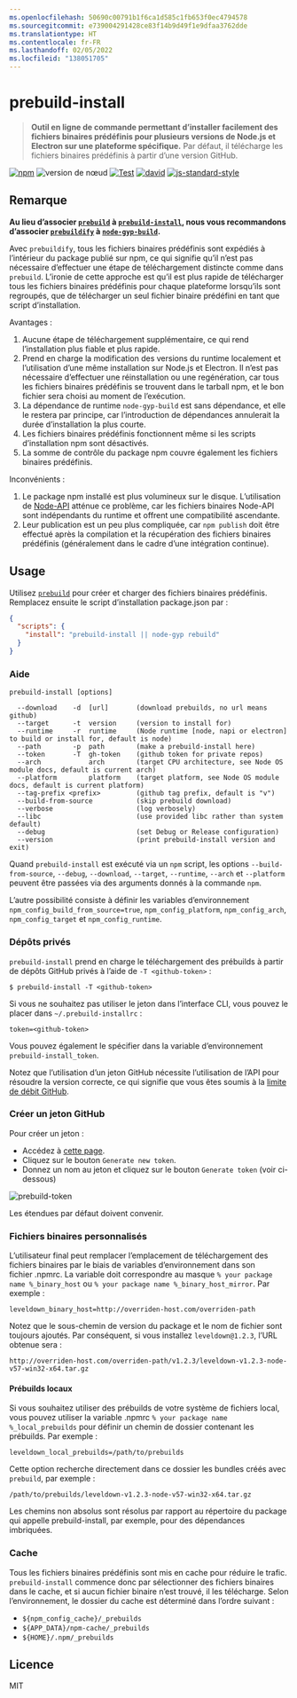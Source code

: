 ```yaml
---
ms.openlocfilehash: 50690c00791b1f6ca1d585c1fb653f0ec4794578
ms.sourcegitcommit: e739004291428ce83f14b9d49f1e9dfaa3762dde
ms.translationtype: HT
ms.contentlocale: fr-FR
ms.lasthandoff: 02/05/2022
ms.locfileid: "138051705"
---
```

# <a name="prebuild-install"></a>prebuild-install

> **Outil en ligne de commande permettant d’installer facilement des fichiers binaires prédéfinis pour plusieurs versions de Node.js et Electron sur une plateforme spécifique.**
> Par défaut, il télécharge les fichiers binaires prédéfinis à partir d’une version GitHub.

[![npm](https://img.shields.io/npm/v/prebuild-install.svg)](https://www.npmjs.com/package/prebuild-install)
![version de nœud](https://img.shields.io/node/v/prebuild-install.svg)
[![Test](https://github.com/prebuild/prebuild-install/actions/workflows/test.yml/badge.svg)](https://github.com/prebuild/prebuild-install/actions/workflows/test.yml)
[![david](https://david-dm.org/prebuild/prebuild-install.svg)](https://david-dm.org/prebuild/prebuild-install)
[![js-standard-style](https://img.shields.io/badge/code%20style-standard-brightgreen.svg)](http://standardjs.com/)

## <a name="note"></a>Remarque

**Au lieu d’associer [`prebuild`](https://github.com/prebuild/prebuild) à [`prebuild-install`](https://github.com/prebuild/prebuild-install), nous vous recommandons d’associer [`prebuildify`](https://github.com/prebuild/prebuildify) à [`node-gyp-build`](https://github.com/prebuild/node-gyp-build).**

Avec `prebuildify`, tous les fichiers binaires prédéfinis sont expédiés à l’intérieur du package publié sur npm, ce qui signifie qu’il n’est pas nécessaire d’effectuer une étape de téléchargement distincte comme dans `prebuild`. L’ironie de cette approche est qu’il est plus rapide de télécharger tous les fichiers binaires prédéfinis pour chaque plateforme lorsqu’ils sont regroupés, que de télécharger un seul fichier binaire prédéfini en tant que script d’installation.

Avantages :

1. Aucune étape de téléchargement supplémentaire, ce qui rend l’installation plus fiable et plus rapide.
2. Prend en charge la modification des versions du runtime localement et l’utilisation d’une même installation sur Node.js et Electron. Il n’est pas nécessaire d’effectuer une réinstallation ou une regénération, car tous les fichiers binaires prédéfinis se trouvent dans le tarball npm, et le bon fichier sera choisi au moment de l’exécution.
3. La dépendance de runtime `node-gyp-build` est sans dépendance, et elle le restera par principe, car l’introduction de dépendances annulerait la durée d’installation la plus courte.
4. Les fichiers binaires prédéfinis fonctionnent même si les scripts d’installation npm sont désactivés.
5. La somme de contrôle du package npm couvre également les fichiers binaires prédéfinis.

Inconvénients :

1. Le package npm installé est plus volumineux sur le disque. L’utilisation de [Node-API](https://nodejs.org/api/n-api.html) atténue ce problème, car les fichiers binaires Node-API sont indépendants du runtime et offrent une compatibilité ascendante.
2. Leur publication est un peu plus compliquée, car `npm publish` doit être effectué après la compilation et la récupération des fichiers binaires prédéfinis (généralement dans le cadre d’une intégration continue).

## <a name="usage"></a>Usage

Utilisez [`prebuild`](https://github.com/prebuild/prebuild) pour créer et charger des fichiers binaires prédéfinis. Remplacez ensuite le script d’installation package.json par :

```json
{
  "scripts": {
    "install": "prebuild-install || node-gyp rebuild"
  }
}
```

### <a name="help"></a>Aide

```
prebuild-install [options]

  --download    -d  [url]       (download prebuilds, no url means github)
  --target      -t  version     (version to install for)
  --runtime     -r  runtime     (Node runtime [node, napi or electron] to build or install for, default is node)
  --path        -p  path        (make a prebuild-install here)
  --token       -T  gh-token    (github token for private repos)
  --arch            arch        (target CPU architecture, see Node OS module docs, default is current arch)
  --platform        platform    (target platform, see Node OS module docs, default is current platform)
  --tag-prefix <prefix>         (github tag prefix, default is "v")
  --build-from-source           (skip prebuild download)
  --verbose                     (log verbosely)
  --libc                        (use provided libc rather than system default)
  --debug                       (set Debug or Release configuration)
  --version                     (print prebuild-install version and exit)
```

Quand `prebuild-install` est exécuté via un `npm` script, les options `--build-from-source`, `--debug`, `--download`, `--target`, `--runtime`, `--arch` et `--platform` peuvent être passées via des arguments donnés à la commande `npm`.

L’autre possibilité consiste à définir les variables d’environnement `npm_config_build_from_source=true`, `npm_config_platform`, `npm_config_arch`, `npm_config_target` et `npm_config_runtime`.

### <a name="private-repositories"></a>Dépôts privés

`prebuild-install` prend en charge le téléchargement des prébuilds à partir de dépôts GitHub privés à l’aide de `-T <github-token>` :

```
$ prebuild-install -T <github-token>
```

Si vous ne souhaitez pas utiliser le jeton dans l’interface CLI, vous pouvez le placer dans `~/.prebuild-installrc` :

```
token=<github-token>
```

Vous pouvez également le spécifier dans la variable d’environnement `prebuild-install_token`.

Notez que l’utilisation d’un jeton GitHub nécessite l’utilisation de l’API pour résoudre la version correcte, ce qui signifie que vous êtes soumis à la [limite de débit GitHub](https://developer.github.com/v3/rate_limit/).

### <a name="create-github-token"></a>Créer un jeton GitHub

Pour créer un jeton :

- Accédez à [cette page](https://github.com/settings/tokens).
- Cliquez sur le bouton `Generate new token`.
- Donnez un nom au jeton et cliquez sur le bouton `Generate token` (voir ci-dessous)

![prebuild-token](https://cloud.githubusercontent.com/assets/13285808/20844584/d0b85268-b8c0-11e6-8b08-2b19522165a9.png)

Les étendues par défaut doivent convenir.

### <a name="custom-binaries"></a>Fichiers binaires personnalisés

L’utilisateur final peut remplacer l’emplacement de téléchargement des fichiers binaires par le biais de variables d’environnement dans son fichier .npmrc.
La variable doit correspondre au masque `% your package name %_binary_host` ou `% your package name %_binary_host_mirror`. Par exemple :

```
leveldown_binary_host=http://overriden-host.com/overriden-path
```

Notez que le sous-chemin de version du package et le nom de fichier sont toujours ajoutés.
Par conséquent, si vous installez `leveldown@1.2.3`, l’URL obtenue sera :

```
http://overriden-host.com/overriden-path/v1.2.3/leveldown-v1.2.3-node-v57-win32-x64.tar.gz
```

#### <a name="local-prebuilds"></a>Prébuilds locaux

Si vous souhaitez utiliser des prébuilds de votre système de fichiers local, vous pouvez utiliser la variable .npmrc `% your package name %_local_prebuilds` pour définir un chemin de dossier contenant les prébuilds. Par exemple :

```
leveldown_local_prebuilds=/path/to/prebuilds
```

Cette option recherche directement dans ce dossier les bundles créés avec `prebuild`, par exemple :

```
/path/to/prebuilds/leveldown-v1.2.3-node-v57-win32-x64.tar.gz
```

Les chemins non absolus sont résolus par rapport au répertoire du package qui appelle prebuild-install, par exemple, pour des dépendances imbriquées.

### <a name="cache"></a>Cache

Tous les fichiers binaires prédéfinis sont mis en cache pour réduire le trafic. `prebuild-install` commence donc par sélectionner des fichiers binaires dans le cache, et si aucun fichier binaire n’est trouvé, il les télécharge. Selon l’environnement, le dossier du cache est déterminé dans l’ordre suivant :

- `${npm_config_cache}/_prebuilds`
- `${APP_DATA}/npm-cache/_prebuilds`
- `${HOME}/.npm/_prebuilds`

## <a name="license"></a>Licence

MIT
